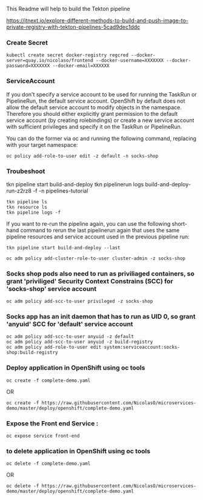 This Readme will help to build the Tekton pipeline

https://itnext.io/explore-different-methods-to-build-and-push-image-to-private-registry-with-tekton-pipelines-5cad9dec1ddc

### Create Secret

```shell
kubectl create secret docker-registry regcred --docker-server=quay.io/nicolaso/frontend --docker-username=XXXXXXX --docker-password=XXXXXXX --docker-email=XXXXXX
```

### ServiceAccount

If you don't specify a service account to be used for running the TaskRun or PipelineRun, the default service account. OpenShift by default does not allow the default service account to modify objects in the namespace. Therefore you should either explicitly grant permission to the default service account (by creating rolebindings) or create a new service account with sufficient privileges and specify it on the TaskRun or PipelineRun.

You can do the former via oc and running the following command, replacing <namespace> with your target namespace:


```shell
oc policy add-role-to-user edit -z default -n socks-shop
```
### Troubeshoot

tkn pipeline start build-and-deploy
tkn pipelinerun logs build-and-deploy-run-z2rz8 -f -n pipelines-tutorial

```shell
tkn pipeline ls
tkn resource ls
tkn pipeline logs -f
```

If you want to re-run the pipeline again, you can use the following short-hand command to rerun the last pipelinerun again that uses the same pipeline resources and service account used in the previous pipeline run:

```shell
tkn pipeline start build-and-deploy --last
```


```shell
oc adm policy add-cluster-role-to-user cluster-admin -z socks-shop
```
### Socks shop pods also need to run as priviliaged containers, so grant 'priviliged' Security Context Constrains (SCC) for 'socks-shop' service account

```shell
oc adm policy add-scc-to-user privileged -z socks-shop
```
### Socks app has an init daemon that has to run as UID 0, so grant 'anyuid' SCC for 'default' service account

```shell
oc adm policy add-scc-to-user anyuid -z default
oc adm policy add-scc-to-user anyuid -z build-registry
oc adm policy add-role-to-user edit system:serviceaccount:socks-shop:build-registry
```
### Deploy application in OpenShift using oc tools

```shell
oc create -f complete-demo.yaml
```
OR
```shell
oc create -f https://raw.githubusercontent.com/NicolasO/microservices-demo/master/deploy/openshift/complete-demo.yaml
```


### Expose the Front end Service :

```shell
oc expose service front-end
```


### to delete application in OpenShift using oc tools

```shell
oc delete -f complete-demo.yaml
```
OR
```shell
oc delete -f https://raw.githubusercontent.com/NicolasO/microservices-demo/master/deploy/openshift/complete-demo.yaml
```
